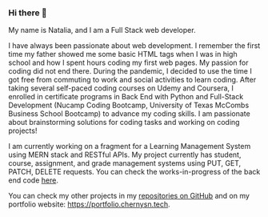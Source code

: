 ### Hi there 👋
My name is Natalia, and I am a Full Stack web developer.   
  
I have always been passionate about web development. I remember the first time my father showed me some basic HTML tags when I was in high school and how I spent hours coding my first web pages. My passion for coding did not end there. During the pandemic, I decided to use the time I got free from commuting to work and social activities to learn coding. After taking several self-paced coding courses on Udemy and Coursera, I enrolled in certificate programs in Back End with Python and Full-Stack Development (Nucamp Coding Bootcamp, University of Texas McCombs Business School Bootcamp) to advance my coding skills. I am passionate about brainstorming solutions for coding tasks and working on coding projects!     
  
I am currently working on a fragment for a Learning Management System using MERN stack and RESTful APIs. My project currently has student, course, assignment, and grade management systems using PUT, GET, PATCH, DELETE requests. You can check the works-in-progress of the back end code <a href="https://github.com/nchernys/school_dashboard_backend">here</a>. 
  
You can check my other projects in my <a href="https://github.com/nchernys?tab=repositories">repositories on GitHub</a> and on my portfolio website: <a href="https://portfolio.chernysn.tech">https://portfolio.chernysn.tech</a>.
  
<!--
**nchernys/nchernys** is a ✨ _special_ ✨ repository because its `README.md` (this file) appears on your GitHub profile.

Here are some ideas to get you started:

- 🔭 I’m currently working on ...
- 🌱 I’m currently learning ...
- 👯 I’m looking to collaborate on ...
- 🤔 I’m looking for help with ...
- 💬 Ask me about ...
- 📫 How to reach me: ...
- 😄 Pronouns: ...
- ⚡ Fun fact: ...
-->
